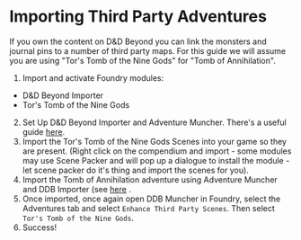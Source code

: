 # Importing Third Party Adventures

If you own the content on D&D Beyond you can link the monsters and journal pins to a number of third party maps.
For this guide we will assume you are using "Tor's Tomb of the Nine Gods" for "Tomb of Annihilation".

1. Import and activate Foundry modules:
 - D&D Beyond Importer
 - Tor's Tomb of the Nine Gods
2. Set Up D&D Beyond Importer and Adventure Muncher. There's a useful guide [here](https://docs.ddb.mrprimate.co.uk/). 
3. Import the Tor's Tomb of the Nine Gods Scenes into your game so they are present. (Right click on the compendium and import - some modules may use Scene Packer and will pop up a dialogue to install the module - let scene packer do it's thing and import the scenes for you).
4. Import the Tomb of Annihilation adventure using Adventure Muncher and DDB Importer (see [here](https://docs.ddb.mrprimate.co.uk/#adventure-muncher) .
5. Once imported, once again open DDB Muncher in Foundry, select the Adventures tab and select `Enhance Third Party Scenes`. Then select `Tor's Tomb of the Nine Gods`.
6. Success!
